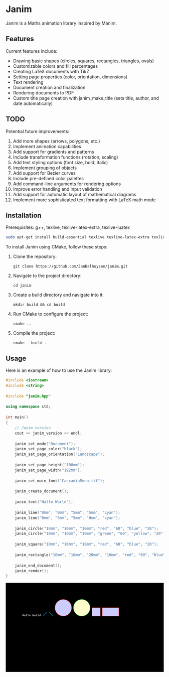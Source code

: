 # Janim

Janim is a Maths animation library inspired by Manim.

## Features

Current features include:
- Drawing basic shapes (circles, squares, rectangles, triangles, ovals)
- Customizable colors and fill percentages
- Creating LaTeX documents with TikZ
- Setting page properties (color, orientation, dimensions)
- Text rendering
- Document creation and finalization
- Rendering documents to PDF
- Custom title page creation with janim_make_title (sets title, author, and date automatically)

## TODO

Potential future improvements:
1. Add more shapes (arrows, polygons, etc.)
2. Implement animation capabilities
3. Add support for gradients and patterns
4. Include transformation functions (rotation, scaling)
5. Add text styling options (font size, bold, italic)
6. Implement grouping of objects
7. Add support for Bezier curves
8. Include pre-defined color palettes
9. Add command-line arguments for rendering options
10. Improve error handling and input validation
11. Add support for automatic layout of mathematical diagrams
12. Implement more sophisticated text formatting with LaTeX math mode

## Installation

Prerequisites: g++, texlive, texlive-latex-extra, texlive-luatex

```bash
sudo apt-get install build-essential texlive texlive-latex-extra texlive-luatex
```

To install Janim using CMake, follow these steps:

1. Clone the repository:
   ```
   git clone https://github.com/JanDalhuysen/janim.git
   ```
2. Navigate to the project directory:
   ```
   cd janim
   ```
3. Create a build directory and navigate into it:
   ```
   mkdir build && cd build
   ```
4. Run CMake to configure the project:
   ```
   cmake ..
   ```
5. Compile the project:
   ```
   cmake --build .
   ```

## Usage

Here is an example of how to use the Janim library:

```cpp
#include <iostream>
#include <string>

#include "janim.hpp"

using namespace std;

int main()
{
    // Janim version
    cout << janim_version << endl;

    janim_set_mode("Document");
    janim_set_page_color("black");
    janim_set_page_orientation("Landscape");

    janim_set_page_height("108mm");
    janim_set_page_width("192mm");

    janim_set_main_font("CascadiaMono.ttf");

    janim_create_document();

    janim_text("Hallo World");

    janim_line("0mm", "0mm", "5mm", "5mm", "cyan");
    janim_line("0mm", "5mm", "5mm", "0mm", "cyan");

    janim_circle("10mm", "10mm", "10mm", "red", "60", "blue", "20");
    janim_circle("10mm", "10mm", "10mm", "green", "60", "yellow", "20");

    janim_square("10mm", "10mm", "10mm", "red", "60", "blue", "20");

    janim_rectangle("10mm", "10mm", "20mm", "10mm", "red", "60", "blue", "20");

    janim_end_document();
    janim_render();
}
```

![Example](document.png)
